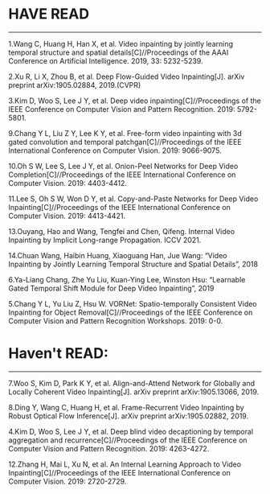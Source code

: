 # **HAVE READ**

---

1.Wang C, Huang H, Han X, et al. Video inpainting by jointly learning temporal structure and spatial details[C]//Proceedings of the AAAI Conference on Artificial Intelligence. 2019, 33: 5232-5239.

2.Xu R, Li X, Zhou B, et al. Deep Flow-Guided Video Inpainting[J]. arXiv preprint arXiv:1905.02884, 2019.(CVPR)

3.Kim D, Woo S, Lee J Y, et al. Deep video inpainting[C]//Proceedings of the IEEE Conference on Computer Vision and Pattern Recognition. 2019: 5792-5801.

9.Chang Y L, Liu Z Y, Lee K Y, et al. Free-form video inpainting with 3d gated convolution and temporal patchgan[C]//Proceedings of the IEEE International Conference on Computer Vision. 2019: 9066-9075.

10.Oh S W, Lee S, Lee J Y, et al. Onion-Peel Networks for Deep Video Completion[C]//Proceedings of the IEEE International Conference on Computer Vision. 2019: 4403-4412.

11.Lee S, Oh S W, Won D Y, et al. Copy-and-Paste Networks for Deep Video Inpainting[C]//Proceedings of the IEEE International Conference on Computer Vision. 2019: 4413-4421.

13.Ouyang, Hao and Wang, Tengfei and Chen, Qifeng. Internal Video Inpainting by Implicit Long-range Propagation. ICCV 2021.

14.Chuan Wang, Haibin Huang, Xiaoguang Han, Jue Wang: “Video Inpainting by Jointly Learning Temporal Structure and Spatial Details”, 2018

6.Ya-Liang Chang, Zhe Yu Liu, Kuan-Ying Lee, Winston Hsu: “Learnable Gated Temporal Shift Module for Deep Video Inpainting”, 2019

5.Chang Y L, Yu Liu Z, Hsu W. VORNet: Spatio-temporally Consistent Video Inpainting for Object Removal[C]//Proceedings of the IEEE Conference on Computer Vision and Pattern Recognition Workshops. 2019: 0-0.

# **Haven't READ:**

---

7.Woo S, Kim D, Park K Y, et al. Align-and-Attend Network for Globally and Locally Coherent Video Inpainting[J]. arXiv preprint arXiv:1905.13066, 2019.

8.Ding Y, Wang C, Huang H, et al. Frame-Recurrent Video Inpainting by Robust Optical Flow Inference[J]. arXiv preprint arXiv:1905.02882, 2019.

4.Kim D, Woo S, Lee J Y, et al. Deep blind video decaptioning by temporal aggregation and recurrence[C]//Proceedings of the IEEE Conference on Computer Vision and Pattern Recognition. 2019: 4263-4272.

12.Zhang H, Mai L, Xu N, et al. An Internal Learning Approach to Video Inpainting[C]//Proceedings of the IEEE International Conference on Computer Vision. 2019: 2720-2729.
